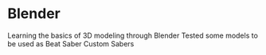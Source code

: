 # Blender
Learning the basics of 3D modeling through Blender
Tested some models to be used as Beat Saber Custom Sabers
